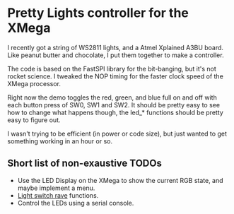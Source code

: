 
# Pretty Lights controller for the XMega

I recently got a string of WS2811 lights, and a Atmel Xplained A3BU board.  Like peanut butter and chocolate, I put them together to make a controller.

The code is based on the FastSPI library for the bit-banging, but it's not rocket science.  I tweaked the NOP timing for the faster clock speed of the XMega processor.

Right now the demo toggles the red, green, and blue full on and off with each button press of SW0, SW1 and SW2.  It should be pretty easy to see how to change what happens though, the led_* functions should be pretty easy to figure out.

I wasn't trying to be efficient (in power or code size), but just wanted to get something working in an hour or so.

## Short list of non-exaustive TODOs

* Use the LED Display on the XMega to show the current RGB state, and maybe implement a menu.
* [Light switch rave](http://www.homestarrunner.com/sbemail45.html) functions.
* Control the LEDs using a serial console.
 
